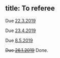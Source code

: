 title: To referee
---
Due [22.3.2019](haapasalo2019)

Due [23.4.2019](molnar2019)

Due [8.5.2019](labuschagne2019)

<del>Due [26.1.2019](gour2019)</del> Done.